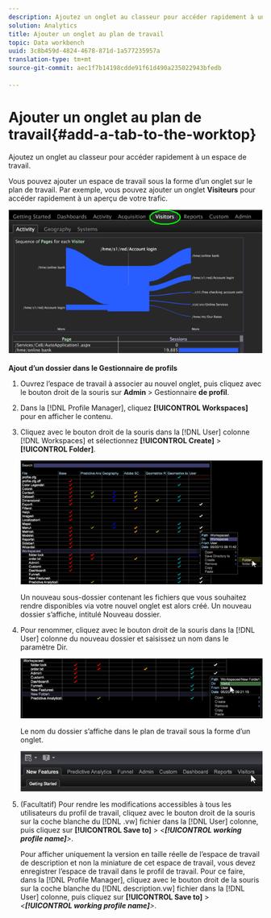 ```yaml
---
description: Ajoutez un onglet au classeur pour accéder rapidement à un espace de travail.
solution: Analytics
title: Ajouter un onglet au plan de travail
topic: Data workbench
uuid: 3c8b459d-4824-4678-871d-1a577235957a
translation-type: tm+mt
source-git-commit: aec1f7b14198cdde91f61d490a235022943bfedb

---
```



# Ajouter un onglet au plan de travail{#add-a-tab-to-the-worktop}

Ajoutez un onglet au classeur pour accéder rapidement à un espace de travail.

Vous pouvez ajouter un espace de travail sous la forme d’un onglet sur le plan de travail. Par exemple, vous pouvez ajouter un onglet **Visiteurs** pour accéder rapidement à un aperçu de votre trafic.

![](assets/client-tab.png)

**Ajout d’un dossier dans le Gestionnaire de profils**

1. Ouvrez l’espace de travail à associer au nouvel onglet, puis cliquez avec le bouton droit de la souris sur **Admin** > Gestionnaire **de profil**.
1. Dans la [!DNL Profile Manager], cliquez **[!UICONTROL Workspaces]** pour en afficher le contenu.
1. Cliquez avec le bouton droit de la souris dans la [!DNL User] colonne [!DNL Workspaces] et sélectionnez **[!UICONTROL Create]** > **[!UICONTROL Folder]**.

   ![](assets/tabs_on_worktop.png)

   Un nouveau sous-dossier contenant les fichiers que vous souhaitez rendre disponibles via votre nouvel onglet est alors créé. Un nouveau dossier s’affiche, intitulé Nouveau dossier.
1. Pour renommer, cliquez avec le bouton droit de la souris dans la [!DNL User] colonne du nouveau dossier et saisissez un nom dans le paramètre Dir.

   ![](assets/tabs_on_workto_1.png)

   Le nom du dossier s’affiche dans le plan de travail sous la forme d’un onglet.

   ![](assets/tabs_on_workto_2.png)

1. (Facultatif) Pour rendre les modifications accessibles à tous les utilisateurs du profil de travail, cliquez avec le bouton droit de la souris sur la coche blanche du [!DNL .vw] fichier dans la [!DNL User] colonne, puis cliquez sur **[!UICONTROL Save to]** > *&lt;**[!UICONTROL working profile name]**>*.

   Pour afficher uniquement la version en taille réelle de l’espace de travail de description et non la miniature de cet espace de travail, vous devez enregistrer l’espace de travail dans le profil de travail. Pour ce faire, dans la [!DNL Profile Manager], cliquez avec le bouton droit de la souris sur la coche blanche du [!DNL description.vw] fichier dans la [!DNL User] colonne, puis cliquez sur **[!UICONTROL Save to]** > *&lt;**[!UICONTROL working profile name]**>*.
